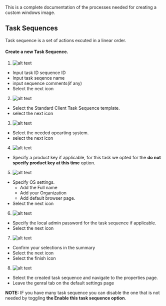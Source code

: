 This is a complete documentation of the processes needed for creating a custom windows image.

## Task Sequences
Task sequence is a set of actions excuted in a linear order.

#### Create a new Task Sequence.
1. ![alt text](<Screenshot 2024-04-24 142617.png>)
- Input task ID sequence ID
- Input task seqence name
- input sequence comments(if any)
- Select the next icon

2. ![alt text](<Screenshot 2024-04-24 144308.png>)
- Select the Standard Client Task Sequence template.
- select the next icon

3. ![alt text](<Screenshot 2024-04-24 145319.png>)
- Select the needed opearting system.
- select the next icon

4. ![alt text](<Screenshot 2024-04-24 145619.png>)
- Specify a product key if applicable, for this task we opted for the **do not specify product key at this time** option.


5. ![alt text](<Screenshot 2024-04-24 151139.png>)
- Specify OS settings.
    - Add the Full name
    - Add your Organization
    - Add default browser page.
- Select the next icon

6. ![alt text](<Screenshot 2024-04-24 151537.png>)
- Specify the local admin password for the task sequence if applicable.
- Select the next icon

7. ![alt text](<Screenshot 2024-04-24 151608.png>)
- Confirm your selections in the summary
- Select the next icon
- Select the finish icon

8. ![alt text](<Screenshot 2024-04-24 151759.png>) 
- Select the created task sequence and navigate to the properties page.
- Leave the genral tab on the default settings page

**NOTE:** IF you have many task sequence you can disable the one that is not needed by toggling **the Enable this task sequence option**.

